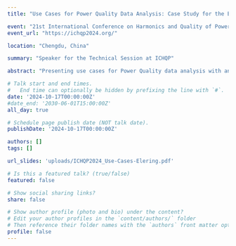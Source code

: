 ```yaml
---
title: "Use Cases for Power Quality Data Analysis: Case Study for the Estonian Transmission System"

event: "21st International Conference on Harmonics and Quality of Power (ICHQP)"
event_url: "https://ichqp2024.org/"

location: "Chengdu, China"

summary: "Speaker for the Technical Session at ICHQP"

abstract: "Presenting use cases for Power Quality data analysis with an example application for the Estonian transmission system."

# Talk start and end times.
#   End time can optionally be hidden by prefixing the line with `#`.
date: '2024-10-17T00:00:00Z'
#date_end: '2030-06-01T15:00:00Z'
all_day: true

# Schedule page publish date (NOT talk date).
publishDate: '2024-10-17T00:00:00Z'

authors: []
tags: []

url_slides: 'uploads/ICHQP2024_Use-Cases-Elering.pdf'

# Is this a featured talk? (true/false)
featured: false

# Show social sharing links?
share: false

# Show author profile (photo and bio) under the content?
# Edit your author profiles in the `content/authors/` folder
# Then reference their folder names with the `authors` front matter option above
profile: false
---
```

